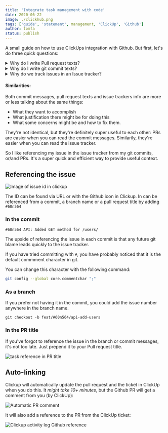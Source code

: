 ```yaml
---
title: 'Integrate task management with code'
date: 2020-06-22
image: ./clickhub.png
tags: ['guide', 'statement', management, 'ClickUp', 'Github']
author: tomfa
status: publish
---
```


A small guide on how to use ClickUps integration with Github.
But first, let's do three quick questions:

<details>
<summary>Why do I write Pull request texts? </summary>
 
<strong>So team mates can understand what I try to accomplish, and why.</strong>

A good text saves them time by giving them an overview and justification quick.
It probably saves me time too – since there will be less questions.

Bonus: It might come in handy next time you'll need to do something similar
(or exactly the same for a different project).

![A decent PR](./pr.png)

</details>

<details>
<summary>Why do I write git commit texts?</summary>

<strong>So team mates (and my future self) can understand what I tried to accomplish.</strong>

A good text saves the future team time: the question _Why would you X?_ can be answered quickly.

![Seeing an old commit](./so-thats-why.png)

</details>

<details>
<summary>Why do we track issues in an Issue tracker?</summary>

<strong>So the team can discuss what we try to accomplish.</strong>

Why we should do them, what should we do first, or any justification for non-obvious choices.
An issue tracker can simplify communication between the team, by making it async, and having a record of it.

</details>

#### Similarities:

Both commit messages, pull request texts and issue trackers info are more or less talking about the same things:

- What they want to accomplish
- What justification there might be for doing this
- What some concerns might be and how to fix them.

They're not identical, but they're definitely super useful to each other:
PRs are easier when you can read the commit messages. Similarily, they're easier when you can read the issue tracker.

So I like referencing my issue in the issue tracker from my git commits, or/and PRs.
It's a super quick and efficient way to provide useful context.

## Referencing the issue

![Image of issue id in clickup](clickup-id.png)

The ID can be found via URL or with the Github icon in Clickup.
In can be referenced from a commit, a branch name or a pull request title by adding
`#60n564`

### In the commit

```
#60n564 API: Added GET method for /users/
```

The upside of referencing the issue in each commit is that any future git blame
leads quickly to the issue tracker.

If you have tried committing with `#`, you have probably noticed
that it is the default commment character in git.

You can change this character with the following command:

```bash
git config --global core.commentchar ";"
```

### As a branch

If you prefer not having it in the commit, you could add the issue number anywhere in the branch name.

```
git checkout -b feat/#60n564/api-add-users
```

### In the PR title

If you've forgot to reference the issue in the branch or commit messages, it's not too late.
Just prepend it to your Pull request title.

![task reference in PR title](./ref-pr-title.png)

## Auto-linking

Clickup will automatically update the pull request and the ticket in ClickUp
when you do this. It _might take 10+ minutes_, but the Github PR will get a
comment from you (by ClickUp):

![Automatic PR comment](./clickup-github-pr-comment.png)

It will also add a reference to the PR from the ClickUp ticket:

![Clickup activity log Github reference](./clickup-activity-log.png)
